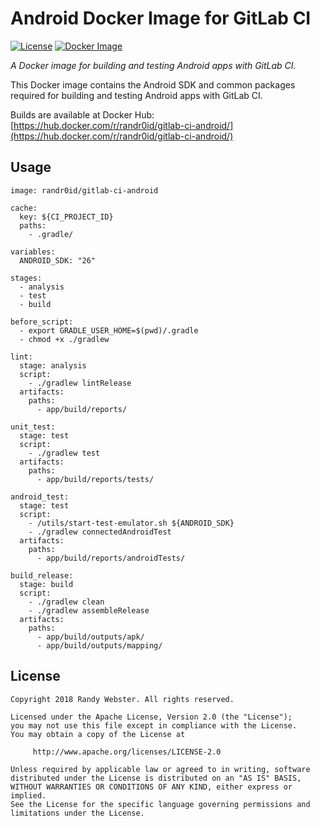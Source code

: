# Android Docker Image for GitLab CI
[![License](http://img.shields.io/badge/License-Apache%202.0-blue.svg?style=flat)](http://www.apache.org/licenses/LICENSE-2.0) [![Docker Image](https://images.microbadger.com/badges/image/randr0id/gitlab-ci-android.svg)](https://microbadger.com/images/randr0id/gitlab-ci-android)

_A Docker image for building and testing Android apps with GitLab CI._

This Docker image contains the Android SDK and common packages required for building and testing Android apps with GitLab CI.

Builds are available at Docker Hub: [https://hub.docker.com/r/randr0id/gitlab-ci-android/](https://hub.docker.com/r/randr0id/gitlab-ci-android/)

## Usage
~~~
image: randr0id/gitlab-ci-android

cache:
  key: ${CI_PROJECT_ID}
  paths:
    - .gradle/

variables:
  ANDROID_SDK: "26"

stages:
  - analysis
  - test
  - build

before_script:
  - export GRADLE_USER_HOME=$(pwd)/.gradle 
  - chmod +x ./gradlew

lint:
  stage: analysis
  script:
    - ./gradlew lintRelease
  artifacts:
    paths:
      - app/build/reports/

unit_test:
  stage: test
  script:
    - ./gradlew test
  artifacts:
    paths:
      - app/build/reports/tests/

android_test:
  stage: test
  script:
    - /utils/start-test-emulator.sh ${ANDROID_SDK}
    - ./gradlew connectedAndroidTest
  artifacts:
    paths:
      - app/build/reports/androidTests/

build_release:
  stage: build
  script:
    - ./gradlew clean
    - ./gradlew assembleRelease
  artifacts:
    paths:
      - app/build/outputs/apk/
      - app/build/outputs/mapping/
~~~


## License
    Copyright 2018 Randy Webster. All rights reserved.

    Licensed under the Apache License, Version 2.0 (the "License");
    you may not use this file except in compliance with the License.
    You may obtain a copy of the License at

         http://www.apache.org/licenses/LICENSE-2.0

    Unless required by applicable law or agreed to in writing, software
    distributed under the License is distributed on an "AS IS" BASIS,
    WITHOUT WARRANTIES OR CONDITIONS OF ANY KIND, either express or implied.
    See the License for the specific language governing permissions and
    limitations under the License.
